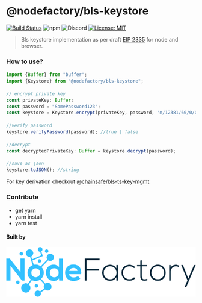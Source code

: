 # @nodefactory/bls-keystore

[![Build Status](https://travis-ci.com/NodeFactoryIo/bls-keystore.svg?branch=master)](https://travis-ci.com/NodeFactoryIo/bls-keystore)
![npm](https://img.shields.io/npm/v/@nodefactory/bls-keystore)
![Discord](https://img.shields.io/discord/608204864593461248?color=blue&label=Discord&logo=discord)
[![License: MIT](https://img.shields.io/badge/License-MIT-yellow.svg)](https://opensource.org/licenses/MIT)

> Bls keystore implementation as per draft [EIP 2335](https://github.com/ethereum/EIPs/pull/2335) for node and browser.


### How to use?

```javascript
import {Buffer} from "buffer";
import {Keystore} from "@nodefactory/bls-keystore";

// encrypt private key
const privateKey: Buffer;
const password = "SomePassword123"; 
const keystore = Keystore.encrypt(privateKey, password, "m/12381/60/0/0");

//verify password
keystore.verifyPassword(password); //true | false

//decrypt
const decryptedPrivateKey: Buffer = keystore.decrypt(password);

//save as json
keystore.toJSON(); //string
```

For key derivation checkout [@chainsafe/bls-ts-key-mgmt](https://github.com/ChainSafe/bls-ts-key-mgmt)

### Contribute

- get yarn
- yarn install
- yarn test

#### Built by
[![NodeFactory](nf-logo.png)](https://nodefactory.io)

